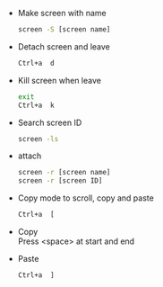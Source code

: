 - Make screen with name
  ```bash
  screen -S [screen name]
  ```

- Detach screen and leave
  ```bash
  Ctrl+a  d
  ```
- Kill screen when leave
  ```bash
  exit
  Ctrl+a  k
  ```
- Search screen ID
  ```bash
  screen -ls
  ```
- attach
  ```bash
  screen -r [screen name]
  screen -r [screen ID]
  ```

- Copy mode to scroll, copy and paste
  ```bash
  Ctrl+a  [
  ```

- Copy \
  Press \<space\> at start and end

- Paste
  ```bash
  Ctrl+a  ]
  ```
